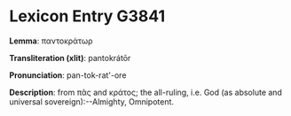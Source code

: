 # Lexicon Entry G3841

**Lemma**: παντοκράτωρ

**Transliteration (xlit)**: pantokrátōr

**Pronunciation**: pan-tok-rat'-ore

**Description**:
from πᾶς and κράτος; the all-ruling, i.e. God (as absolute and universal sovereign):--Almighty, Omnipotent.

